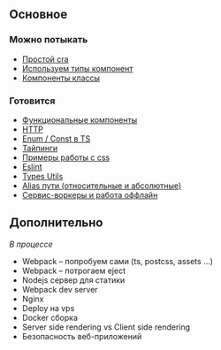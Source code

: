 ## Основное

### Можно потыкать
* [Простой cra](https://github.com/vladpereskokov/ya-praktikum-mid-frontend-lessons/tree/lesson-1)
* [Используем типы компонент](https://github.com/vladpereskokov/ya-praktikum-mid-frontend-lessons/tree/lesson-2)
* [Компоненты классы](https://github.com/vladpereskokov/ya-praktikum-mid-frontend-lessons/tree/lesson-3)

### Готовится
* [Функциональные компоненты](https://github.com/vladpereskokov/ya-praktikum-mid-frontend-lessons/tree/lesson-4)
* [HTTP](https://github.com/vladpereskokov/ya-praktikum-mid-frontend-lessons/tree/lesson-5)
* [Enum / Const в TS](https://github.com/vladpereskokov/ya-praktikum-mid-frontend-lessons/tree/lesson-6)
* [Тайпинги](https://github.com/vladpereskokov/ya-praktikum-mid-frontend-lessons/tree/lesson-7)
* [Примеры работы с css](https://github.com/vladpereskokov/ya-praktikum-mid-frontend-lessons/tree/lesson-8)
* [Eslint](https://github.com/vladpereskokov/ya-praktikum-mid-frontend-lessons/tree/lesson-9)
* [Types Utils](https://github.com/vladpereskokov/ya-praktikum-mid-frontend-lessons/tree/lesson-10)
* [Alias пути (относительные и абсолютные)](https://github.com/vladpereskokov/ya-praktikum-mid-frontend-lessons/tree/lesson-11)
* [Сервис-воркеры и работа оффлайн](https://github.com/vladpereskokov/ya-praktikum-mid-frontend-lessons/tree/lesson-12)

## Дополнительно
_В процессе_

* Webpack – попробуем сами (ts, postcss, assets ...)
* Webpack – потрогаем eject
* Nodejs сервер для статики 
* Webpack dev server 
* Nginx 
* Deploy на vps 
* Docker сборка 
* Server side rendering vs Client side rendering 
* Безопасность веб-приложений
